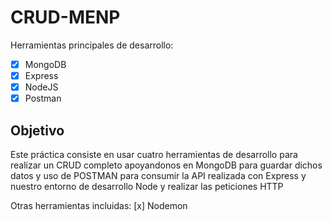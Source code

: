 # CRUD-MENP
Herramientas principales de desarrollo: 
- [x] MongoDB 
- [x] Express 
- [x] NodeJS
- [x] Postman

## Objetivo

Este práctica consiste en usar cuatro herramientas de desarrollo para realizar un CRUD completo apoyandonos en MongoDB para guardar dichos datos y uso de 
POSTMAN para consumir la API realizada con Express y nuestro entorno de desarrollo Node y realizar las peticiones HTTP

Otras herramientas incluidas:
[x] Nodemon
